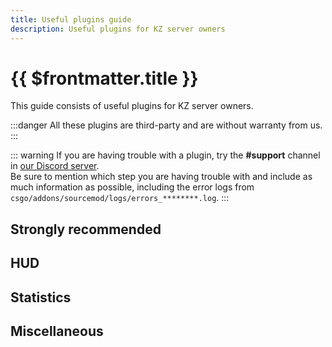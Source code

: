 ```yaml
---
title: Useful plugins guide
description: Useful plugins for KZ server owners
---
```


<script setup>
import Plugins from "./Plugins.vue";
</script>

# {{ $frontmatter.title }}

This guide consists of useful plugins for KZ server owners.

:::danger
All these plugins are third-party and are without warranty from us.
:::

::: warning
If you are having trouble with a plugin, try the **#support** channel in [our Discord server](https://discord.gg/csgokz).
<br>Be sure to mention which step you are having trouble with and include as much information as possible, including the error logs from `csgo/addons/sourcemod/logs/errors_********.log`.
:::

## Strongly recommended

<Plugins category="recommended" />

## HUD

<Plugins category="hud" />

## Statistics

<Plugins category="statistics" />

## Miscellaneous

<Plugins category="miscellaneous" />
